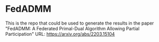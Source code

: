 # FedADMM

This is the repo that could be used to generate the results in the paper 
"FedADMM: A Federated Primal-Dual Algorithm Allowing Partial Participation"
URL: https://arxiv.org/abs/2203.15104


